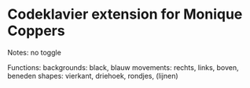 # Codeklavier extension for Monique Coppers

Notes:
no toggle


Functions:
backgrounds: black, blauw
movements: rechts, links, boven, beneden
shapes: vierkant, driehoek, rondjes, (lijnen)

